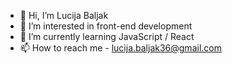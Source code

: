 - 👋 Hi, I’m Lucija Baljak
- 👀 I’m interested in front-end development
- 🌱 I’m currently learning JavaScript / React
- 📫 How to reach me - lucija.baljak36@gmail.com


